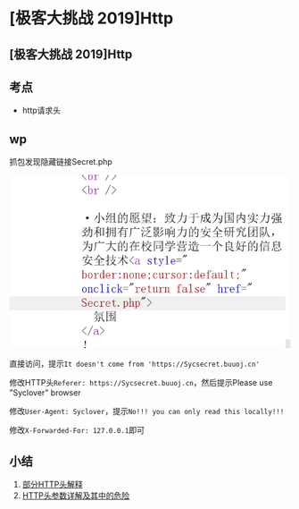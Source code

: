 # \[极客大挑战 2019]Http

## \[极客大挑战 2019]Http

## 考点

* http请求头

## wp

抓包发现隐藏链接Secret.php

![](<../../.gitbook/assets/image (25) (1) (1) (1) (1) (1).png>)

直接访问，提示`It doesn't come from 'https://Sycsecret.buuoj.cn'`

修改HTTP头`Referer: https://Sycsecret.buuoj.cn`，然后提示Please use "Syclover" browser

修改`User-Agent: Syclover`，提示`No!!! you can only read this locally!!!`

修改`X-Forwarded-For: 127.0.0.1`即可

## 小结

1. [部分HTTP头解释](https://itbilu.com/other/relate/EJ3fKUwUx.html#http-request-headers)
2. [HTTP头参数详解及其中的危险](https://www.cnblogs.com/builder4ever/p/11797358.html)
